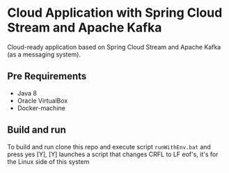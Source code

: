 # Cloud Application with Spring Cloud Stream and Apache Kafka
Cloud-ready application based on Spring Cloud Stream and Apache Kafka (as a messaging system).

## Pre Requirements
* Java 8
* Oracle VirtualBox
* Docker-machine

## Build and run
To build and run clone this repo and execute script `runWithEnv.bat` and press yes [Y], 
[Y] launches a script that changes CRFL to LF eof's, it's for the Linux side of this system
